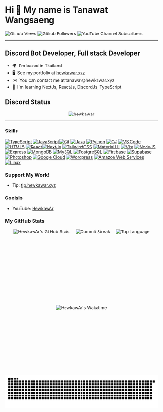 Hi 👋 My name is Tanawat Wangsaeng
==================================
![Github Views](https://komarev.com/ghpvc/?username=hewkawar)
![Github Followers](https://img.shields.io/github/followers/hewkawar?logo=github&style=for-the-badge&color=22c55e&labelColor=1c1917)
![YouTube Channel Subscribers](https://img.shields.io/youtube/channel/subscribers/UCtLQ0mmlg4jtvmL-NMmzvYQ?logo=youtube&style=for-the-badge&color=ff0000&labelColor=1c1917)

-------------------------------------------

Discord Bot Developer, Full stack Developer
-------------------------------------------

*   🌍  I'm based in Thailand
*   🖥️  See my portfolio at [hewkawar.xyz](http://hewkawar.xyz)
*   ✉️  You can contact me at [tanawat@hewkawar.xyz](mailto:tanawat@hewkawar.xyz)
*   🧠  I'm learning NextJs, ReactJs, DiscordJs, TypeScript

Discord Status
-------------------------------------------
<div style="display: flex; justify-content: center;">
  <img align="center" src="https://lanyard.cnrad.dev/api/758681611251744788" alt="hewkawar" />
</div>

-------------------------------------------
### Skills 
<a href="https://www.typescriptlang.org/" target="_blank" rel="noreferrer"><img src="https://raw.githubusercontent.com/danielcranney/readme-generator/main/public/icons/skills/typescript-colored.svg" width="36" height="36" alt="TypeScript" /></a>
<a href="https://developer.mozilla.org/en-US/docs/Web/JavaScript" target="_blank" rel="noreferrer"><img src="https://raw.githubusercontent.com/danielcranney/readme-generator/main/public/icons/skills/javascript-colored.svg" width="36" height="36" alt="JavaScript" /></a><a href="https://git-scm.com/" target="_blank" rel="noreferrer"><img src="https://raw.githubusercontent.com/danielcranney/readme-generator/main/public/icons/skills/git-colored.svg" width="36" height="36" alt="Git" /></a>
<a href="https://www.oracle.com/java/" target="_blank" rel="noreferrer"><img src="https://raw.githubusercontent.com/danielcranney/readme-generator/main/public/icons/skills/java-colored.svg" width="36" height="36" alt="Java" /></a>
<a href="https://www.python.org/" target="_blank" rel="noreferrer"><img src="https://raw.githubusercontent.com/danielcranney/readme-generator/main/public/icons/skills/python-colored.svg" width="36" height="36" alt="Python" /></a>
<a href="https://docs.microsoft.com/en-us/dotnet/csharp/" target="_blank" rel="noreferrer"><img src="https://raw.githubusercontent.com/danielcranney/readme-generator/main/public/icons/skills/csharp-colored.svg" width="36" height="36" alt="C#" /></a>
<a href="https://code.visualstudio.com/" target="_blank" rel="noreferrer"><img src="https://raw.githubusercontent.com/danielcranney/readme-generator/main/public/icons/skills/visualstudiocode.svg" width="36" height="36" alt="VS Code" /></a>
<a href="https://developer.mozilla.org/en-US/docs/Glossary/HTML5" target="_blank" rel="noreferrer"><img src="https://raw.githubusercontent.com/danielcranney/readme-generator/main/public/icons/skills/html5-colored.svg" width="36" height="36" alt="HTML5" /></a>
<a href="https://reactjs.org/" target="_blank" rel="noreferrer"><img src="https://raw.githubusercontent.com/danielcranney/readme-generator/main/public/icons/skills/react-colored.svg" width="36" height="36" alt="React" /></a><a href="https://nextjs.org/docs" target="_blank" rel="noreferrer"><img src="https://raw.githubusercontent.com/danielcranney/readme-generator/main/public/icons/skills/nextjs-colored.svg" width="36" height="36" alt="NextJs" /></a>
<a href="https://tailwindcss.com/" target="_blank" rel="noreferrer"><img src="https://raw.githubusercontent.com/danielcranney/readme-generator/main/public/icons/skills/tailwindcss-colored.svg" width="36" height="36" alt="TailwindCSS" /></a>
<a href="https://mui.com/" target="_blank" rel="noreferrer"><img src="https://raw.githubusercontent.com/danielcranney/readme-generator/main/public/icons/skills/materialui-colored.svg" width="36" height="36" alt="Material UI" /></a>
<a href="https://vitejs.dev/" target="_blank" rel="noreferrer"><img src="https://raw.githubusercontent.com/danielcranney/readme-generator/main/public/icons/skills/vite-colored.svg" width="36" height="36" alt="Vite" /></a>
<a href="https://nodejs.org/en/" target="_blank" rel="noreferrer"><img src="https://raw.githubusercontent.com/danielcranney/readme-generator/main/public/icons/skills/nodejs-colored.svg" width="36" height="36" alt="NodeJS" /></a>
<a href="https://expressjs.com/" target="_blank" rel="noreferrer"><img src="https://raw.githubusercontent.com/danielcranney/readme-generator/main/public/icons/skills/express-colored.svg" width="36" height="36" alt="Express" /></a>
<a href="https://www.mongodb.com/" target="_blank" rel="noreferrer"><img src="https://raw.githubusercontent.com/danielcranney/readme-generator/main/public/icons/skills/mongodb-colored.svg" width="36" height="36" alt="MongoDB" /></a>
<a href="https://www.mysql.com/" target="_blank" rel="noreferrer"><img src="https://raw.githubusercontent.com/danielcranney/readme-generator/main/public/icons/skills/mysql-colored.svg" width="36" height="36" alt="MySQL" /></a>
<a href="https://www.postgresql.org/" target="_blank" rel="noreferrer"><img src="https://raw.githubusercontent.com/danielcranney/readme-generator/main/public/icons/skills/postgresql-colored.svg" width="36" height="36" alt="PostgreSQL" /></a>
<a href="https://firebase.google.com/" target="_blank" rel="noreferrer"><img src="https://raw.githubusercontent.com/danielcranney/readme-generator/main/public/icons/skills/firebase-colored.svg" width="36" height="36" alt="Firebase" /></a>
<a href="https://supabase.io/" target="_blank" rel="noreferrer"><img src="https://raw.githubusercontent.com/danielcranney/readme-generator/main/public/icons/skills/supabase-colored.svg" width="36" height="36" alt="Supabase" /></a>
<a href="https://www.adobe.com/uk/products/photoshop.html" target="_blank" rel="noreferrer"><img src="https://raw.githubusercontent.com/danielcranney/readme-generator/main/public/icons/skills/photoshop-colored.svg" width="36" height="36" alt="Photoshop" /></a>
<a href="https://cloud.google.com/" target="_blank" rel="noreferrer"><img src="https://raw.githubusercontent.com/danielcranney/readme-generator/main/public/icons/skills/googlecloud-colored.svg" width="36" height="36" alt="Google Cloud" /></a>
<a href="https://wordpress.com" target="_blank" rel="noreferrer"><img src="https://raw.githubusercontent.com/danielcranney/readme-generator/main/public/icons/skills/wordpress-colored.svg" width="36" height="36" alt="Wordpress" /></a>
<a href="https://aws.amazon.com" target="_blank" rel="noreferrer"><img src="https://raw.githubusercontent.com/danielcranney/readme-generator/main/public/icons/skills/aws-colored.svg" width="36" height="36" alt="Amazon Web Services" /></a>
<a href="https://www.linux.org" target="_blank" rel="noreferrer"><img src="https://raw.githubusercontent.com/danielcranney/readme-generator/main/public/icons/skills/linux-colored.svg" width="36" height="36" alt="Linux" /></a>


### Support My Work!

- Tip: [tip.hewkawar.xyz](https://tip.hewkawar.xyz/)

### Socials

- YouTube: [HewkawAr](https://www.youtube.com/channel/UCtLQ0mmlg4jtvmL-NMmzvYQ)

### My GitHub Stats

<div align="center" style="display: flex; flex-wrap: wrap; justify-content: center; gap: 20px;">    
  <img align="center" src="https://github-readme-stats.vercel.app/api?username=hewkawar&show_icons=true&hide=&count_private=true&title_color=22c55e&text_color=ffffff&icon_color=22c55e&bg_color=050505&hide_border=true&show_icons=true" alt="HewkawAr's GitHub Stats" height="230"/>
  <img align="center" src="https://github-readme-streak-stats.herokuapp.com/?user=hewkawar&stroke=ffffff&background=050505&ring=22c55e&fire=22c55e&currStreakNum=ffffff&currStreakLabel=22c55e&sideNums=ffffff&sideLabels=ffffff&dates=ffffff&hide_border=true" alt="Commit Streak" height="230"/>
  <img align="center" src="https://github-readme-stats.vercel.app/api/top-langs/?username=hewkawar&title_color=22c55e&text_color=ffffff&icon_color=22c55e&bg_color=050505&hide_border=true&locale=en&custom_title=Top%20%Languages" alt="Top Language" height="230"/>
  <img align="center" src="https://github-readme-stats.vercel.app/api/wakatime?username=hewkawar&show_icons=true&hide=&count_private=true&title_color=22c55e&text_color=ffffff&icon_color=22c55e&bg_color=050505&hide_border=true&show_icons=true" alt="HewkawAr's Wakatime" height="230"/>
</div>

<div align="center">
  <picture>
  <source media="(prefers-color-scheme: dark)" srcset="https://raw.githubusercontent.com/hewkawar/hewkawar/output/github-contribution-grid-snake-dark.svg" />
  <source media="(prefers-color-scheme: light)" srcset="https://raw.githubusercontent.com/hewkawar/hewkawar/output/github-contribution-grid-snake.svg" />
  <img alt="github-snake" src="https://raw.githubusercontent.com/hewkawar/hewkawar/output/github-contribution-grid-snake.svg" />
</picture>
</div>